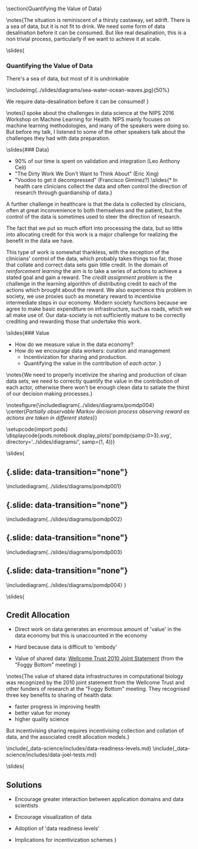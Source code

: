 \section{Quantifying the Value of Data}

\notes{The situation is reminiscent of a thirsty castaway, set adrift. There is a sea of data, but it is not fit to drink. We need some form of data desalination before it can be consumed. But like real desalination, this is a non trivial process, particularly if we want to achieve it at scale. 

\slides{
### Quantifying the Value of Data

There's a sea of data, but most of it is undrinkable

\includeimg{../slides/diagrams/sea-water-ocean-waves.jpg}{50%}

We require data-desalination before it can be consumed!
}

\notes{I spoke about the challenges in data science at the NIPS 2016 Workshop on Machine Learning for Health. NIPS mainly focuses on machine learning methodologies, and many of the speakers were doing so. But before my talk, I listened to some of the other speakers talk about the challenges they had with data preparation. 

\slides{### Data}

* 90% of our time is spent on validation and integration (Leo Anthony Celi)
* "The Dirty Work We Don't Want to Think About" (Eric Xing)
* "Voodoo to get it decompressed" (Francisco Giminez?)
\slides{* In health care clinicians collect the data and often control the direction of research through guardianship of data.}

A further challenge in healthcare is that the data is collected by clinicians, often at great inconvenience to both themselves and the patient, but the control of the data is sometimes used to steer the direction of research.

The fact that we put so much effort into processing the data, but so little into allocating credit for this work is a major challenge for realizing the benefit in the data we have.

This type of work is somewhat thankless, with the exception of the clinicians' control of the data, which probably takes things too far, those that collate and correct data sets gain little credit. In the domain of *reinforcement learning* the aim is to take a series of actions to achieve a stated goal and gain a reward. The *credit assignment problem* is the challenge in the learning algorithm of distributing credit to each of the actions which brought about the reward. We also experience this problem in society, we use proxies such as monetary reward to incentivise intermediate steps in our economy. Modern society functions because we agree to make basic expenditure on infrastructure, such as roads, which we all make use of. Our data-society is not sufficiently mature to be correctly crediting and rewarding those that undertake this work.


\slides{### Value

* How do we measure value in the data economy?
* How do we encourage data workers: curation and management
  * Incentivization for sharing and production.
  * Quantifying the value in the contribution of *each actor*.
}

\notes{We need to properly incetivize the sharing and production of clean data sets, we need to correctly quantify the value in the contribution of each actor, otherwise there won't be enough clean data to satiate the thirst of our decision making processes.}

\notesfigure{\includediagram{../slides/diagrams/pomdp004}
\center{*Partially observable Markov decision process observing reward as actions are taken in different states*}}

\setupcode{import pods}
\displaycode{pods.notebook.display_plots('pomdp{samp:0>3}.svg', 
                            directory='../slides/diagrams/', samp=(1, 4))}

\slides{
## {.slide: data-transition="none"}

\includediagram{../slides/diagrams/pomdp001}

## {.slide: data-transition="none"}

\includediagram{../slides/diagrams/pomdp002}

## {.slide: data-transition="none"}

\includediagram{../slides/diagrams/pomdp003}

## {.slide: data-transition="none"}

\includediagram{../slides/diagrams/pomdp004}
}

\slides{
## Credit Allocation

* Direct work on data generates an enormous amount of 'value' in the data economy but this is unaccounted in the economy

* Hard because data is difficult to 'embody'

* Value of shared data: [Wellcome Trust 2010 Joint Statement](https://wellcome.ac.uk/what-we-do/our-work/sharing-research-data-improve-public-health-full-joint-statement-funders-health) (from the "Foggy Bottom" meeting)
}

\notes{The value of shared data infrastructures in computational biology was recognized by the 2010 joint statement from the Wellcome Trust and other funders of research at the "Foggy Bottom" meeting. They recognised three key benefits to sharing of health data: 

* faster progress in improving health
* better value for money
* higher quality science

But incentivising sharing requires incentivising collection and collation of data, and the associated credit allocation models.}

\include{_data-science/includes/data-readiness-levels.md}
\include{_data-science/includes/data-joel-tests.md}

\slides{
## Solutions

* Encourage greater interaction between application domains and data scientists

* Encourage visualization of data

* Adoption of 'data readiness levels'

* Implications for incentivization schemes
}
